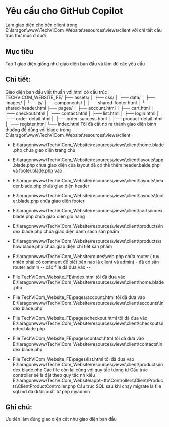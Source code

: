 # Yêu cầu cho GitHub Copilot
Làm giao diện cho bên client trong E:\laragon\www\TechViCom_Website\resources\views\client với chi tiết cấu trúc thư mục ở dưới
## Mục tiêu
Tạo 1 giao diện giống như giao diện ban đầu và làm đủ các yêu cầu

## Chi tiết:
Giao diện ban đầu viết thuần với html có cấu trúc :
TECHVICOM_WEBSITE_FE/
├── assets/
│   ├── css/
│   ├── data/
│   ├── images/
│   └── js/
├── components/
│   ├── shared-footer.html
│   └── shared-header.html
├── pages/
│   ├── account.html
│   ├── cart.html
│   ├── checkout.html
│   ├── contact.html
│   ├── list.html
│   ├── login.html
│   ├── order-detail.html
│   ├── order-success.html
│   ├── product-detail.html
│   └── register.html
└── index.html
Tôi đã cắt nó ra thành giao diện bình thường để dùng với blade trong E:\laragon\www\TechViCom_Website\resources\views\client
- E:\laragon\www\TechViCom_Website\resources\views\client\home.blade.php chứa giao diện trang chủ
- E:\laragon\www\TechViCom_Website\resources\views\client\layouts\app.blade.php chưa giao diện của layout để có thể thêm header.balde.php và footer.blade.php vào
- E:\laragon\www\TechViCom_Website\resources\views\client\layouts\header.blade.php chứa giao diện header
- E:\laragon\www\TechViCom_Website\resources\views\client\layouts\footer.blade.php chứa giao diện footer
- E:\laragon\www\TechViCom_Website\resources\views\client\carts\index.blade.php chứa giao diện giỏ hàng
- E:\laragon\www\TechViCom_Website\resources\views\client\products\index.blade.php chứa giao diện danh sách sản phẩm
- E:\laragon\www\TechViCom_Website\resources\views\client\products\show.blade.php chứa giao diện chi tiết sản phẩm

- E:\laragon\www\TechViCom_Website\routes\web.php chứa router ( tuy nhiên phải có comment để biết bên nào là client và admin) - đã có sẵn router admin
 -- các file đã đưa vào --
- File TechViCom_Website_FE\index.html tôi đã đưa vào E:\laragon\www\TechViCom_Website\resources\views\client\home.blade.php
- File TechViCom_Website_FE\pages\account.html tôi đã đưa vào E:\laragon\www\TechViCom_Website\resources\views\client\accounts\index.blade.php
- File TechViCom_Website_FE\pages\checkout.html tôi đã đưa vào E:\laragon\www\TechViCom_Website\resources\views\client\checkouts\index.blade.php
- File TechViCom_Website_FE\pages\contact.html tôi đã đưa vào E:\laragon\www\TechViCom_Website\resources\views\client\contacts\index.blade.php
- File TechViCom_Website_FE\pages\list.html tôi đã đưa vào E:\laragon\www\TechViCom_Website\resources\views\client\products\index.blade.php
Các file còn lại cũng với quy tắc tương tự
Cấu trúc controller sẽ là đặt theo quy tắc nh kiểu E:\laragon\www\TechViCom_Website\app\Http\Controllers\Client\Products\ClientProductController.php
Cấu trúc SQL sau khi chạy migrate là file sql.md đã được xuất từ php myadmin

## Ghi chú:
Ưu tiên làm đúng giao diện cắt như giao diện ban đầu
